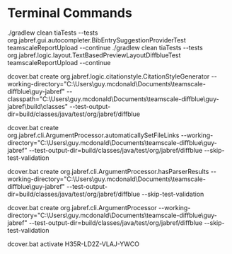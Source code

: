 # Terminal Commands

./gradlew clean tiaTests --tests org.jabref.gui.autocompleter.BibEntrySuggestionProviderTest teamscaleReportUpload --continue
./gradlew clean tiaTests --tests org.jabref.logic.layout.TextBasedPreviewLayoutDiffblueTest teamscaleReportUpload --continue

dcover.bat create org.jabref.logic.citationstyle.CitationStyleGenerator --working-directory="C:\Users\guy.mcdonald\Documents\teamscale-diffblue\guy-jabref" --classpath="C:\Users\guy.mcdonald\Documents\teamscale-diffblue\guy-jabref\build\classes" --test-output-dir=build/classes/java/test/org/jabref/diffblue

dcover.bat create org.jabref.cli.ArgumentProcessor.automaticallySetFileLinks --working-directory="C:\Users\guy.mcdonald\Documents\teamscale-diffblue\guy-jabref" --test-output-dir=build/classes/java/test/org/jabref/diffblue --skip-test-validation

dcover.bat create org.jabref.cli.ArgumentProcessor.hasParserResults --working-directory="C:\Users\guy.mcdonald\Documents\teamscale-diffblue\guy-jabref" --test-output-dir=build/classes/java/test/org/jabref/diffblue --skip-test-validation

dcover.bat create org.jabref.cli.ArgumentProcessor --working-directory="C:\Users\guy.mcdonald\Documents\teamscale-diffblue\guy-jabref" --test-output-dir=build/classes/java/test/org/jabref/diffblue --skip-test-validation

dcover.bat activate H35R-LD2Z-VLAJ-YWCO
